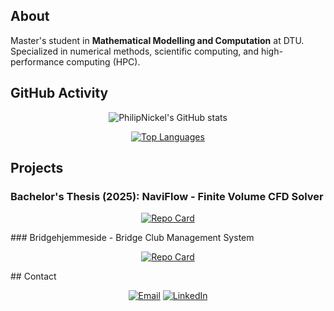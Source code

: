 ## About

Master's student in **Mathematical Modelling and Computation** at DTU. Specialized in numerical methods, scientific computing, and high-performance computing (HPC).


## GitHub Activity

<div align="center">

![PhilipNickel's GitHub stats](https://github-readme-stats.vercel.app/api?username=philipnickel&show_icons=true&include_all_commits=true&rank_icon=github&hide=issues)


[![Top Languages](https://github-readme-stats.vercel.app/api/top-langs/?username=philipnickel)](https://github.com/philipnickel/github-readme-stats)
</div>


## Projects

### Bachelor's Thesis (2025): NaviFlow - Finite Volume CFD Solver

<div align="center">

[![Repo Card](https://github-readme-stats.vercel.app/api/pin/?username=philipnickel&repo=NaviFlow&theme=github)](https://github.com/philipnickel/NaviFlow)

</div>
### Bridgehjemmeside - Bridge Club Management System

<div align="center">

[![Repo Card](https://github-readme-stats.vercel.app/api/pin/?username=philipnickel&repo=Bridgehjemmeside&theme=github)](https://github.com/philipnickel/Bridgehjemmeside)

</div>
## Contact

<div align="center">

[![Email](https://img.shields.io/badge/Email-philipnickel@outlook.dk-red?style=for-the-badge&logo=gmail&logoColor=white)](mailto:philipnickel@outlook.dk)
[![LinkedIn](https://img.shields.io/badge/LinkedIn-Philip%20Korsager%20Nickel-blue?style=for-the-badge&logo=linkedin&logoColor=white)](https://www.linkedin.com/in/philip-korsager-nickel-078129207/)

</div>
